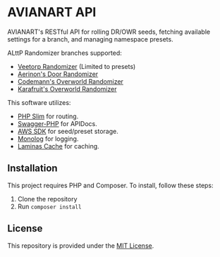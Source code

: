 # AVIANART API

AVIANART's RESTful API for rolling DR/OWR seeds, fetching available settings for a branch, and managing namespace presets.

ALttP Randomizer branches supported:

- [Veetorp Randomizer](https://github.com/sporchia/alttp_vt_randomizer) (Limited to presets)
- [Aerinon's Door Randomizer](https://github.com/aerinon/ALttPDoorRandomizer)
- [Codemann's Overworld Randomizer](https://github.com/codemann8/ALttPDoorRandomizer)
- [Karafruit's Overworld Randomizer](https://github.com/ardnaxelarak/ALttPDoorRandomizer)

This software utilizes:

- [PHP Slim](https://github.com/slimphp/Slim) for routing.
- [Swagger-PHP](https://github.com/zircote/swagger-php) for APIDocs.
- [AWS SDK](https://github.com/aws/aws-sdk-php) for seed/preset storage.
- [Monolog](https://github.com/Seldaek/monolog) for logging.
- [Laminas Cache](https://github.com/laminas/laminas-cache) for caching.

## Installation

This project requires PHP and Composer. To install, follow these steps:

1. Clone the repository
2. Run `composer install`

## License

This repository is provided under the [MIT License](LICENSE).
